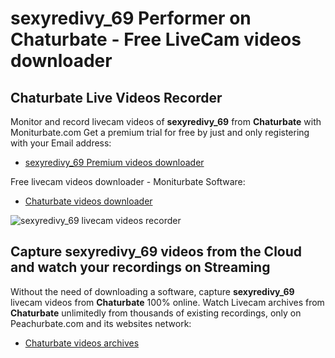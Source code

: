 # sexyredivy_69 Performer on Chaturbate - Free LiveCam videos downloader

## Chaturbate Live Videos Recorder

Monitor and record livecam videos of **sexyredivy_69** from **Chaturbate** with Moniturbate.com
Get a premium trial for free by just and only registering with your Email address:
* [sexyredivy_69 Premium videos downloader](https://moniturbate.com/request-demo-licence-key.html)

Free livecam videos downloader - Moniturbate Software:
* [Chaturbate videos downloader](https://moniturbate.com/moniturbate-download-software.html)

![sexyredivy_69 livecam videos recorder](https://peachurnet.com/templates/moniturbate-software.png)


## Capture sexyredivy_69 videos from the Cloud and watch your recordings on Streaming

Without the need of downloading a software, capture **sexyredivy_69** livecam videos from **Chaturbate** 100% online.
Watch Livecam archives from **Chaturbate** unlimitedly from thousands of existing recordings, only on Peachurbate.com and its websites network:
* [Chaturbate videos archives](https://peachurnet.com/)
